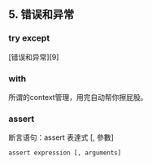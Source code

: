 ## 5. 错误和异常

### try except

[错误和异常][9]

### with

所谓的context管理，用完自动帮你擦屁股。

### assert

断言语句：assert 表達式 [, 參數]

```
assert expression [, arguments]
```

